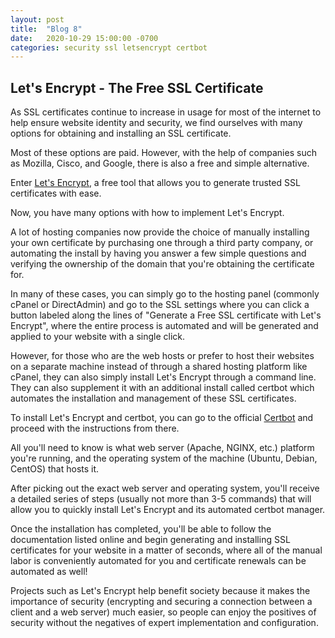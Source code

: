 ```yaml
---
layout: post
title:  "Blog 8"
date:   2020-10-29 15:00:00 -0700
categories: security ssl letsencrypt certbot
---
```


## Let's Encrypt - The Free SSL Certificate

As SSL certificates continue to increase in usage for most of the internet to help ensure website identity and security, we find ourselves with many options for obtaining and installing an SSL certificate.

Most of these options are paid. However, with the help of companies such as Mozilla, Cisco, and Google, there is also a free and simple alternative.

Enter [Let's Encrypt](https://letsencrypt.org), a free tool that allows you to generate trusted SSL certificates with ease.

Now, you have many options with how to implement Let's Encrypt.

A lot of hosting companies now provide the choice of manually installing your own certificate by purchasing one through a third party company, or automating the install by having you answer a few simple questions and verifying the ownership of the domain that you're obtaining the certificate for.

In many of these cases, you can simply go to the hosting panel (commonly cPanel or DirectAdmin) and go to the SSL settings where you can click a button labeled along the lines of "Generate a Free SSL certificate with Let's Encrypt", where the entire process is automated and will be generated and applied to your website with a single click.

However, for those who are the web hosts or prefer to host their websites on a separate machine instead of through a shared hosting platform like cPanel, they can also simply install Let's Encrypt through a command line. They can also supplement it with an additional install called certbot which automates the installation and management of these SSL certificates.

To install Let's Encrypt and certbot, you can go to the official [Certbot](https://certbot.eff.org) and proceed with the instructions from there.

All you'll need to know is what web server (Apache, NGINX, etc.) platform you're running, and the operating system of the machine (Ubuntu, Debian, CentOS) that hosts it.

After picking out the exact web server and operating system, you'll receive a detailed series of steps (usually not more than 3-5 commands) that will allow you to quickly install Let's Encrypt and its automated certbot manager.

Once the installation has completed, you'll be able to follow the documentation listed online and begin generating and installing SSL certificates for your website in a matter of seconds, where all of the manual labor is conveniently automated for you and certificate renewals can be automated as well!

Projects such as Let's Encrypt help benefit society because it makes the importance of security (encrypting and securing a connection between a client and a web server) much easier, so people can enjoy the positives of security without the negatives of expert implementation and configuration.
